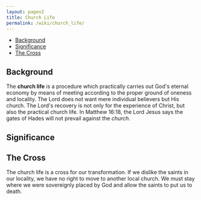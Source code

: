 ```yaml
---
layout: pagev2
title: Church Life
permalink: /wiki/church_life/
---
```

- [Background](#background)
- [Significance](#significance)
- [The Cross](#the-cross)

## Background

The **church life** is a procedure which practically carries out God's eternal economy by means of meeting according to the proper ground of oneness and locality. The Lord does not want mere individual believers but His church. The Lord's recovery is not only for the experience of Christ, but also the practical church life. In Matthew 16:18, the Lord Jesus says the gates of Hades will not prevail against the *church*.

## Significance

## The Cross

The church life is a cross for our transformation. If we dislike the saints in our locality, we have no right to move to another local church. We must stay where we were sovereignly placed by God and allow the saints to put us to death.
